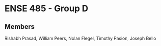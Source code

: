 # ENSE 485 - Group D

## Members

Rishabh Prasad, William Peers, Nolan Flegel, Timothy Pasion, Joseph Bello
